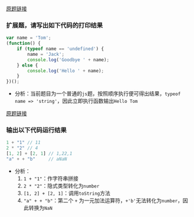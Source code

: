 [原题链接](http://bigerfe.com/iq/n551)
### 扩展题，请写出如下代码的打印结果
```js
var name = 'Tom';
(function() {
    if (typeof name == 'undefined') {
        name = 'Jack';
        console.log('Goodbye ' + name);
    } else {
        console.log('Hello ' + name);
    }
})();
```
- 分析：当前题目为一个普通的`js`题，按照顺序执行便可得出结果，`typeof name => 'string'`，因此立即执行函数输出`Hello Tom`

[原题链接](http://bigerfe.com/iq/n544)
### 输出以下代码运行结果 
```js
1 + "1" // 11
2 * "2" // 4
[1, 2] + [2, 1] // 1,22,1
"a" + + "b"     // aNaN
```
- 分析：
  1. `1 + "1"`：作字符串拼接
  2. `2 * "2"`：隐式类型转化为`number`
  3. `[1, 2] + [2, 1]`：调用`toString`方法
  4. `"a" + + "b"`：第二个 `+` 为一元加法运算符，`+'b'`无法转化为`number`，因此转换为`NaN`